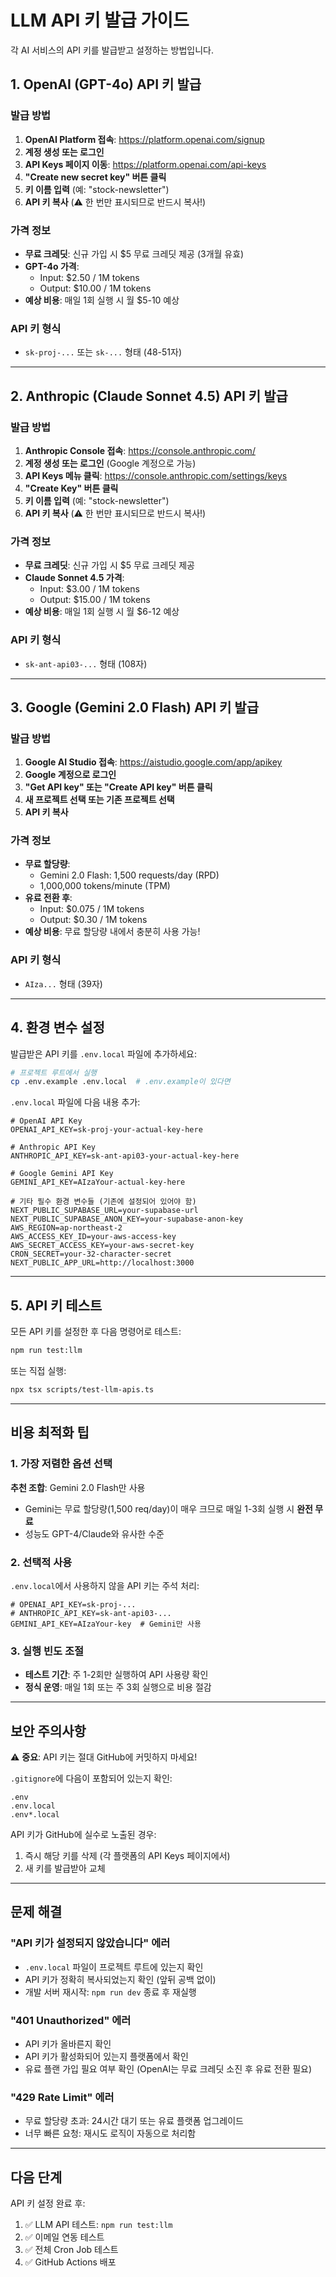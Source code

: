 # LLM API 키 발급 가이드

각 AI 서비스의 API 키를 발급받고 설정하는 방법입니다.

## 1. OpenAI (GPT-4o) API 키 발급

### 발급 방법
1. **OpenAI Platform 접속**: https://platform.openai.com/signup
2. **계정 생성 또는 로그인**
3. **API Keys 페이지 이동**: https://platform.openai.com/api-keys
4. **"Create new secret key" 버튼 클릭**
5. **키 이름 입력** (예: "stock-newsletter")
6. **API 키 복사** (⚠️ 한 번만 표시되므로 반드시 복사!)

### 가격 정보
- **무료 크레딧**: 신규 가입 시 $5 무료 크레딧 제공 (3개월 유효)
- **GPT-4o 가격**:
  - Input: $2.50 / 1M tokens
  - Output: $10.00 / 1M tokens
- **예상 비용**: 매일 1회 실행 시 월 $5-10 예상

### API 키 형식
- `sk-proj-...` 또는 `sk-...` 형태 (48-51자)

---

## 2. Anthropic (Claude Sonnet 4.5) API 키 발급

### 발급 방법
1. **Anthropic Console 접속**: https://console.anthropic.com/
2. **계정 생성 또는 로그인** (Google 계정으로 가능)
3. **API Keys 메뉴 클릭**: https://console.anthropic.com/settings/keys
4. **"Create Key" 버튼 클릭**
5. **키 이름 입력** (예: "stock-newsletter")
6. **API 키 복사** (⚠️ 한 번만 표시되므로 반드시 복사!)

### 가격 정보
- **무료 크레딧**: 신규 가입 시 $5 무료 크레딧 제공
- **Claude Sonnet 4.5 가격**:
  - Input: $3.00 / 1M tokens
  - Output: $15.00 / 1M tokens
- **예상 비용**: 매일 1회 실행 시 월 $6-12 예상

### API 키 형식
- `sk-ant-api03-...` 형태 (108자)

---

## 3. Google (Gemini 2.0 Flash) API 키 발급

### 발급 방법
1. **Google AI Studio 접속**: https://aistudio.google.com/app/apikey
2. **Google 계정으로 로그인**
3. **"Get API key" 또는 "Create API key" 버튼 클릭**
4. **새 프로젝트 선택 또는 기존 프로젝트 선택**
5. **API 키 복사**

### 가격 정보
- **무료 할당량**:
  - Gemini 2.0 Flash: 1,500 requests/day (RPD)
  - 1,000,000 tokens/minute (TPM)
- **유료 전환 후**:
  - Input: $0.075 / 1M tokens
  - Output: $0.30 / 1M tokens
- **예상 비용**: 무료 할당량 내에서 충분히 사용 가능!

### API 키 형식
- `AIza...` 형태 (39자)

---

## 4. 환경 변수 설정

발급받은 API 키를 `.env.local` 파일에 추가하세요:

```bash
# 프로젝트 루트에서 실행
cp .env.example .env.local  # .env.example이 있다면
```

`.env.local` 파일에 다음 내용 추가:

```env
# OpenAI API Key
OPENAI_API_KEY=sk-proj-your-actual-key-here

# Anthropic API Key
ANTHROPIC_API_KEY=sk-ant-api03-your-actual-key-here

# Google Gemini API Key
GEMINI_API_KEY=AIzaYour-actual-key-here

# 기타 필수 환경 변수들 (기존에 설정되어 있어야 함)
NEXT_PUBLIC_SUPABASE_URL=your-supabase-url
NEXT_PUBLIC_SUPABASE_ANON_KEY=your-supabase-anon-key
AWS_REGION=ap-northeast-2
AWS_ACCESS_KEY_ID=your-aws-access-key
AWS_SECRET_ACCESS_KEY=your-aws-secret-key
CRON_SECRET=your-32-character-secret
NEXT_PUBLIC_APP_URL=http://localhost:3000
```

---

## 5. API 키 테스트

모든 API 키를 설정한 후 다음 명령어로 테스트:

```bash
npm run test:llm
```

또는 직접 실행:

```bash
npx tsx scripts/test-llm-apis.ts
```

---

## 비용 최적화 팁

### 1. 가장 저렴한 옵션 선택
**추천 조합**: Gemini 2.0 Flash만 사용
- Gemini는 무료 할당량(1,500 req/day)이 매우 크므로 매일 1-3회 실행 시 **완전 무료**
- 성능도 GPT-4/Claude와 유사한 수준

### 2. 선택적 사용
`.env.local`에서 사용하지 않을 API 키는 주석 처리:

```env
# OPENAI_API_KEY=sk-proj-...
# ANTHROPIC_API_KEY=sk-ant-api03-...
GEMINI_API_KEY=AIzaYour-key  # Gemini만 사용
```

### 3. 실행 빈도 조절
- **테스트 기간**: 주 1-2회만 실행하여 API 사용량 확인
- **정식 운영**: 매일 1회 또는 주 3회 실행으로 비용 절감

---

## 보안 주의사항

⚠️ **중요**: API 키는 절대 GitHub에 커밋하지 마세요!

`.gitignore`에 다음이 포함되어 있는지 확인:

```
.env
.env.local
.env*.local
```

API 키가 GitHub에 실수로 노출된 경우:
1. 즉시 해당 키를 삭제 (각 플랫폼의 API Keys 페이지에서)
2. 새 키를 발급받아 교체

---

## 문제 해결

### "API 키가 설정되지 않았습니다" 에러
- `.env.local` 파일이 프로젝트 루트에 있는지 확인
- API 키가 정확히 복사되었는지 확인 (앞뒤 공백 없이)
- 개발 서버 재시작: `npm run dev` 종료 후 재실행

### "401 Unauthorized" 에러
- API 키가 올바른지 확인
- API 키가 활성화되어 있는지 플랫폼에서 확인
- 유료 플랜 가입 필요 여부 확인 (OpenAI는 무료 크레딧 소진 후 유료 전환 필요)

### "429 Rate Limit" 에러
- 무료 할당량 초과: 24시간 대기 또는 유료 플랫폼 업그레이드
- 너무 빠른 요청: 재시도 로직이 자동으로 처리함

---

## 다음 단계

API 키 설정 완료 후:
1. ✅ LLM API 테스트: `npm run test:llm`
2. ✅ 이메일 연동 테스트
3. ✅ 전체 Cron Job 테스트
4. ✅ GitHub Actions 배포